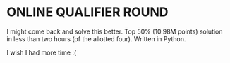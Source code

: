 # ONLINE QUALIFIER ROUND

I might come back and solve this better. Top 50% (10.98M points) solution in less than two hours (of the allotted four). Written in Python.

I wish I had more time :(
